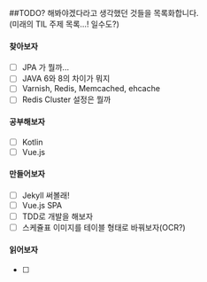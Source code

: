 ##TODO?
해봐야겠다라고 생각했던 것들을 목록화합니다.  
(미래의 TIL 주제 목록...! 일수도?)
#### 찾아보자
- [ ] JPA 가 뭘까...
- [ ] JAVA 6와 8의 차이가 뭐지
- [ ] Varnish, Redis, Memcached, ehcache
- [ ] Redis Cluster 설정은 뭘까
#### 공부해보자
- [ ] Kotlin
- [ ] Vue.js
#### 만들어보자
- [ ] Jekyll 써볼래!
- [ ] Vue.js SPA
- [ ] TDD로 개발을 해보자
- [ ] 스케쥴표 이미지를 테이블 형태로 바꿔보자(OCR?)
#### 읽어보자
- [ ]
